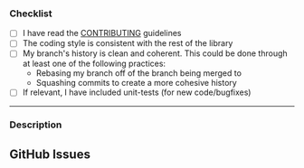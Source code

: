 ### Checklist
<!--
Replace the empty checkboxes [ ] below with checked ones [x] accordingly
-->
- [ ] I have read the [CONTRIBUTING](../CONTRIBUTING.md) guidelines
- [ ] The coding style is consistent with the rest of the library
- [ ] My branch's history is clean and coherent. This could be done through
      at least one of the following practices:
  * Rebasing my branch off of the branch being merged to
  * Squashing commits to create a more cohesive history
- [ ] If relevant, I have included unit-tests (for new code/bugfixes)

----------

### Description

<!--
Describe briefly what the pull request does, and why it was made.
If you have more than one commit, it is helpful to give a summary of
what your contribution as a whole is trying to solve.
-->

## GitHub Issues
<!--
If this PR was motivated by existing Github Issues, reference them here.

If it is a simple bug-fix, please also add a line like 'Closes #123'
to your commit message, so that it is automatically closed.

If it is not, don't, as it might take several iterations for a bugfix
to be done properly. If in doubt, leave it open and reference it in the
PR itself, so that maintainers can decide.

If there is no associated Github Issue, please remove this section entirely
-->
